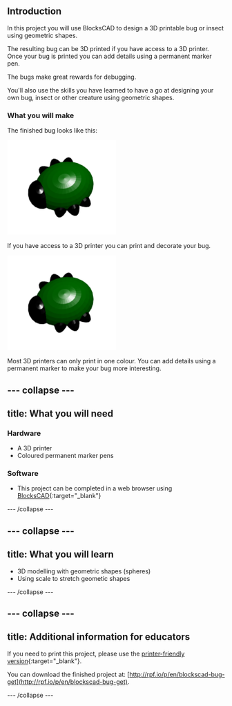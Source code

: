 ## Introduction

In this project you will use BlocksCAD to design a 3D printable bug or insect using geometric shapes.

The resulting bug can be 3D printed if you have access to a 3D printer. Once your bug is printed you can add details using a permanent marker pen.

The bugs make great rewards for debugging. 

You'll also use the skills you have learned to have a go at designing your own bug, insect or other creature using geometric shapes. 

### What you will make

The finished bug looks like this:

![screenshot](images/bug-complete.png)

If you have access to a 3D printer you can print and decorate your bug.

![Complete project](images/bug-showcase.png)

Most 3D printers can only print in one colour. You can add details using a permanent marker to make your bug more interesting.

--- collapse ---
---
title: What you will need
---
### Hardware

+ A 3D printer
+ Coloured permanent marker pens

### Software

+ This project can be completed in a web browser using [BlocksCAD](https://www.blockscad3d.com/){:target="_blank"}

--- /collapse ---

--- collapse ---
---
title: What you will learn
---

+ 3D modelling with geometric shapes (spheres)
+ Using scale to stretch geometic shapes

--- /collapse ---

--- collapse ---
---
title: Additional information for educators
---

If you need to print this project, please use the [printer-friendly version](https://projects.raspberrypi.org/en/projects/project-name/print){:target="_blank"}.

You can download the finished project at:
[http://rpf.io/p/en/blockscad-bug-get](http://rpf.io/p/en/blockscad-bug-get).

--- /collapse ---
